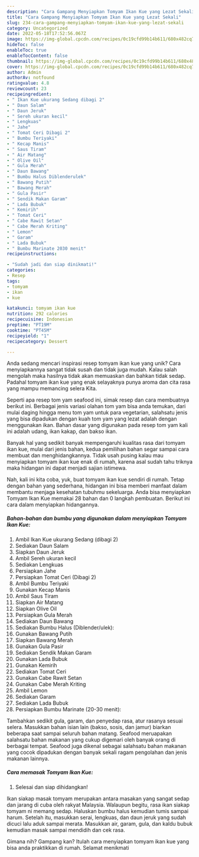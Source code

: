 ```yaml
---
description: "Cara Gampang Menyiapkan Tomyam Ikan Kue yang Lezat Sekali"
title: "Cara Gampang Menyiapkan Tomyam Ikan Kue yang Lezat Sekali"
slug: 234-cara-gampang-menyiapkan-tomyam-ikan-kue-yang-lezat-sekali
category: Uncategorized
date: 2022-05-18T17:52:56.067Z
image: https://img-global.cpcdn.com/recipes/0c19cfd99b14b611/680x482cq70/tomyam-ikan-kue-foto-resep-utama.jpg
hideToc: false
enableToc: true
enableTocContent: false
thumbnail: https://img-global.cpcdn.com/recipes/0c19cfd99b14b611/680x482cq70/tomyam-ikan-kue-foto-resep-utama.jpg
cover: https://img-global.cpcdn.com/recipes/0c19cfd99b14b611/680x482cq70/tomyam-ikan-kue-foto-resep-utama.jpg
author: Admin
authorAv: notfound
ratingvalue: 4.8
reviewcount: 23
recipeingredient:
- " Ikan Kue ukurang Sedang dibagi 2"
- " Daun Salam"
- " Daun Jeruk"
- " Sereh ukuran kecil"
- " Lengkuas"
- " Jahe"
- " Tomat Ceri Dibagi 2"
- " Bumbu Teriyaki"
- " Kecap Manis"
- " Saus Tiram"
- " Air Matang"
- " Olive Oil"
- " Gula Merah"
- " Daun Bawang"
- " Bumbu Halus Diblenderulek"
- " Bawang Putih"
- " Bawang Merah"
- " Gula Pasir"
- " Sendik Makan Garam"
- " Lada Bubuk"
- " Kemirih"
- " Tomat Ceri"
- " Cabe Rawit Setan"
- " Cabe Merah Kriting"
- " Lemon"
- " Garam"
- " Lada Bubuk"
- " Bumbu Marinate 2030 menit"
recipeinstructions:

- "Sudah jadi dan siap dinikmati!"
categories:
- Resep
tags:
- tomyam
- ikan
- kue

katakunci: tomyam ikan kue 
nutrition: 292 calories
recipecuisine: Indonesian
preptime: "PT19M"
cooktime: "PT45M"
recipeyield: "1"
recipecategory: Dessert

---
```





Anda sedang mencari inspirasi resep tomyam ikan kue yang unik? Cara menyiapkannya sangat tidak susah dan tidak juga mudah. Kalau salah mengolah maka hasilnya tidak akan memuaskan dan bahkan tidak sedap. Padahal tomyam ikan kue yang enak selayaknya punya aroma dan cita rasa yang mampu memancing selera Kita.





Seperti apa resep tom yam seafood ini, simak resep dan cara membuatnya berikut ini. Berbagai jenis variasi olahan tom yam bisa anda temukan, dari mulai daging hingga menu tom yam untuk para vegetarian, salahsatu jenis yang bisa dipadukan dengan kuah tom yam yang lezat adalah dengan menggunakan ikan. Bahan dasar yang digunakan pada resep tom yam kali ini adalah udang, ikan kakap, dan bakso ikan.

Banyak hal yang sedikit banyak mempengaruhi kualitas rasa dari tomyam ikan kue, mulai dari jenis bahan, kedua pemilihan bahan segar sampai cara membuat dan menghidangkannya. Tidak usah pusing kalau mau menyiapkan tomyam ikan kue enak di rumah, karena asal sudah tahu triknya maka hidangan ini dapat menjadi sajian istimewa.






Nah, kali ini kita coba, yuk, buat tomyam ikan kue sendiri di rumah. Tetap dengan bahan yang sederhana, hidangan ini bisa memberi manfaat dalam membantu menjaga kesehatan tubuhmu sekeluarga. Anda bisa menyiapkan Tomyam Ikan Kue memakai 28 bahan dan 0 langkah pembuatan. Berikut ini cara dalam menyiapkan hidangannya.

<!--inarticleads1-->

##### Bahan-bahan dan bumbu yang digunakan dalam menyiapkan Tomyam Ikan Kue:

1. Ambil  Ikan Kue ukurang Sedang (dibagi 2)
1. Sediakan  Daun Salam
1. Siapkan  Daun Jeruk
1. Ambil  Sereh ukuran kecil
1. Sediakan  Lengkuas
1. Persiapkan  Jahe
1. Persiapkan  Tomat Ceri (Dibagi 2)
1. Ambil  Bumbu Teriyaki
1. Gunakan  Kecap Manis
1. Ambil  Saus Tiram
1. Siapkan  Air Matang
1. Siapkan  Olive Oil
1. Persiapkan  Gula Merah
1. Sediakan  Daun Bawang
1. Sediakan  Bumbu Halus (Diblender/ulek):
1. Gunakan  Bawang Putih
1. Siapkan  Bawang Merah
1. Gunakan  Gula Pasir
1. Sediakan  Sendik Makan Garam
1. Gunakan  Lada Bubuk
1. Gunakan  Kemirih
1. Sediakan  Tomat Ceri
1. Gunakan  Cabe Rawit Setan
1. Gunakan  Cabe Merah Kriting
1. Ambil  Lemon
1. Sediakan  Garam
1. Sediakan  Lada Bubuk
1. Persiapkan  Bumbu Marinate (20-30 menit):


Tambahkan sedikit gula, garam, dan penyedap rasa, atur rasanya sesuai selera. Masukkan bahan isian lain (bakso, sosis, dan jamur) biarkan beberapa saat sampai seluruh bahan matang. Seafood meruapakan salahsatu bahan makanan yang cukup digemari oleh banyak orang di berbagai tempat. Seafood juga dikenal sebagai salahsatu bahan makanan yang cocok dipadukan dengan banyak sekali ragam pengolahan dan jenis makanan lainnya. 

<!--inarticleads2-->

##### Cara memasak Tomyam Ikan Kue:


1. Selesai dan siap dihidangkan!

Ikan siakap masak tomyam merupakan antara masakan yang sangat sedap dan jarang di cuba oleh rakyat Malaysia. Walaupun begitu, rasa ikan siakap tomyam ni memang sedap. Haluskan bumbu halus kemudian tumis sampai harum. Setelah itu, masukkan serai, lengkuas, dan daun jeruk yang sudah dicuci lalu aduk sampai merata. Masukkan air, garam, gula, dan kaldu bubuk kemudian masak sampai mendidih dan cek rasa. 

Gimana nih? Gampang kan? Itulah cara menyiapkan tomyam ikan kue yang bisa anda praktikkan di rumah. Selamat menikmati
